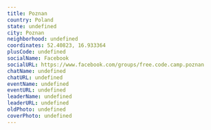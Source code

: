 ```yaml
---
title: Poznan
country: Poland
state: undefined
city: Poznan
neighborhood: undefined
coordinates: 52.40823, 16.933364
plusCode: undefined
socialName: Facebook
socialURL: https://www.facebook.com/groups/free.code.camp.poznan
chatName: undefined
chatURL: undefined
eventName: undefined
eventURL: undefined
leaderName: undefined
leaderURL: undefined
oldPhoto: undefined
coverPhoto: undefined
---
```

